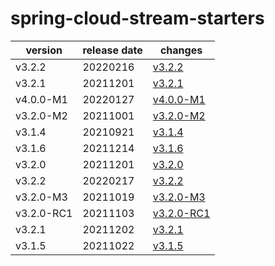 # spring-cloud-stream-starters	


|version|release date|changes|
|---|---|---|
|v3.2.2|20220216|[v3.2.2](./v3.2.2-20220216.md)|
|v3.2.1|20211201|[v3.2.1](./v3.2.1-20211201.md)|
|v4.0.0-M1|20220127|[v4.0.0-M1](./v4.0.0-M1-20220127.md)|
|v3.2.0-M2|20211001|[v3.2.0-M2](./v3.2.0-M2-20211001.md)|
|v3.1.4|20210921|[v3.1.4](./v3.1.4-20210921.md)|
|v3.1.6|20211214|[v3.1.6](./v3.1.6-20211214.md)|
|v3.2.0|20211201|[v3.2.0](./v3.2.0-20211201.md)|
|v3.2.2|20220217|[v3.2.2](./v3.2.2-20220217.md)|
|v3.2.0-M3|20211019|[v3.2.0-M3](./v3.2.0-M3-20211019.md)|
|v3.2.0-RC1|20211103|[v3.2.0-RC1](./v3.2.0-RC1-20211103.md)|
|v3.2.1|20211202|[v3.2.1](./v3.2.1-20211202.md)|
|v3.1.5|20211022|[v3.1.5](./v3.1.5-20211022.md)|

